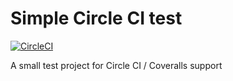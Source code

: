 # Simple Circle CI test
[![CircleCI](https://circleci.com/gh/SparxsDigital/circle-test/tree/master.svg?style=svg)](https://circleci.com/gh/SparxsDigital/circle-test/tree/master)

A small test project for Circle CI / Coveralls support